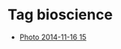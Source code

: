 <!--
title: Tag bioscience
date: 2020-06-28T14:56:50.320Z
tags:
-->
# Tag bioscience

 * [Photo 2014-11-16 15](102786671272.md)